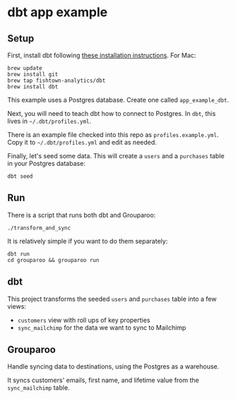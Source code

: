 # dbt app example

## Setup

First, install dbt following [these installation instructions](https://docs.getdbt.com/dbt-cli/installation).
For Mac:

```
brew update
brew install git
brew tap fishtown-analytics/dbt
brew install dbt
```

This example uses a Postgres database. Create one called `app_example_dbt`.

Next, you will need to teach dbt how to connect to Postgres.
In `dbt`, this lives in `~/.dbt/profiles.yml`.

There is an example file checked into this repo as `profiles.example.yml`. Copy it to `~/.dbt/profiles.yml` and edit as needed.

Finally, let's seed some data. This will create a `users` and a `purchases` table in your Postgres database:

```
dbt seed
```

## Run

There is a script that runs both dbt and Grouparoo:

```
./transform_and_sync
```

It is relatively simple if you want to do them separately:

```
dbt run
cd grouparoo && grouparoo run
```

## dbt

This project transforms the seeded `users` and `purchases` table into a few views:

- `customers` view with roll ups of key properties
- `sync_mailchimp` for the data we want to sync to Mailchimp

## Grouparoo

Handle syncing data to destinations, using the Postgres as a warehouse.

It syncs customers' emails, first name, and lifetime value from the `sync_mailchimp` table.
